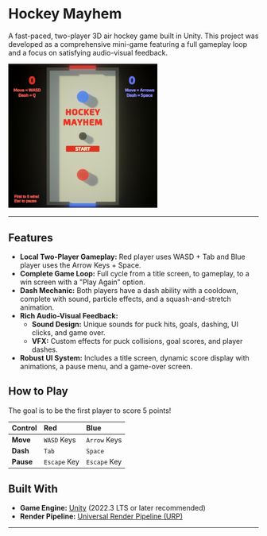 # Hockey Mayhem

A fast-paced, two-player 3D air hockey game built in Unity. This project was developed as a comprehensive mini-game featuring a full gameplay loop and a focus on satisfying audio-visual feedback.

<img src="HockeyMayhem.png" width="300">

---

## Features

-   **Local Two-Player Gameplay:** Red player uses WASD + Tab and Blue player uses the Arrow Keys + Space.
-   **Complete Game Loop:** Full cycle from a title screen, to gameplay, to a win screen with a "Play Again" option.
-   **Dash Mechanic:** Both players have a dash ability with a cooldown, complete with sound, particle effects, and a squash-and-stretch animation.
-   **Rich Audio-Visual Feedback:**
    -   **Sound Design:** Unique sounds for puck hits, goals, dashing, UI clicks, and game over.
    -   **VFX:** Custom effects for puck collisions, goal scores, and player dashes.
-   **Robust UI System:** Includes a title screen, dynamic score display with animations, a pause menu, and a game-over screen.

## How to Play

The goal is to be the first player to score 5 points!

| Control | Red | Blue |
| :--- | :--- | :--- |
| **Move** | `WASD` Keys | `Arrow` Keys |
| **Dash** | `Tab` | `Space` |
| **Pause** | `Escape` Key | `Escape` Key |

## Built With

-   **Game Engine:** [Unity](https://unity.com/) (2022.3 LTS or later recommended)
-   **Render Pipeline:** [Universal Render Pipeline (URP)](https://docs.unity3d.com/Packages/com.unity.render-pipelines.universal@latest)

---